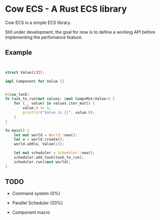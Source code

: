 
# Cow ECS - A Rust ECS library

 Cow ECS is a simple ECS library. 
 
 Still under development, the goal for now is to define a working API before implementing the perfomance feature.


 


## Example

```Rust


struct Value(i32);

impl Component for Value {}


#[cow_task]
fn task_to_run(mut values: &mut CompsMut<Value>) {
    for (_, value) in values.iter_mut() {
        value.0 += 1;
        println!("Value is {}", value.0);
    }
}

fn main() {
    let mut world = World::new();
    let a = world.create();
    world.add(a, Value(1));

    let mut scheduler = Scheduler::new();
    scheduler.add_task(task_to_run);
    scheduler.run(&mut world);
}

```


## TODO

- Command system (0%)

- Parallel Scheduler (20%)

- Component macro




